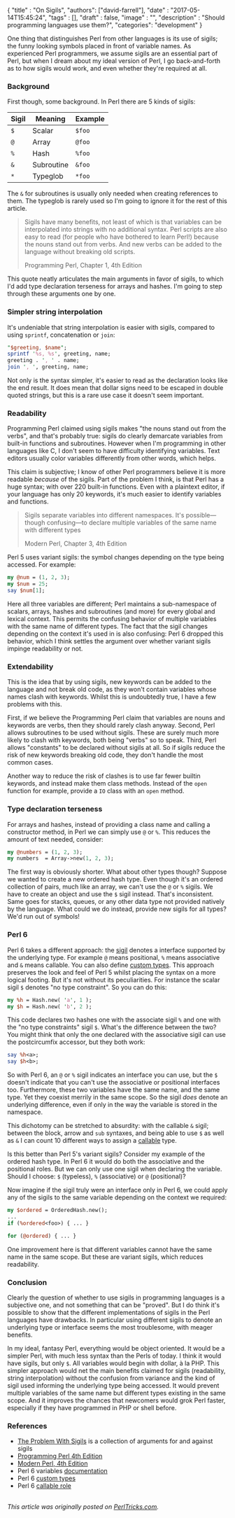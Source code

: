 
  {
    "title"  : "On Sigils",
    "authors": ["david-farrell"],
    "date"   : "2017-05-14T15:45:24",
    "tags"   : [],
    "draft"  : false,
    "image"  : "",
    "description" : "Should programming languages use them?",
    "categories": "development"
  }

One thing that distinguishes Perl from other languages is its use of sigils; the funny looking symbols placed in front of variable names. As experienced Perl programmers, we assume sigils are an essential part of Perl, but when I dream about my ideal version of Perl, I go back-and-forth as to how sigils would work, and even whether they're required at all.

### Background

First though, some background. In Perl there are 5 kinds of sigils:

| Sigil | Meaning | Example
|---|---|---|
| `$` | Scalar | `$foo`
| `@` | Array | `@foo`
| `%` | Hash | `%foo`
| `&` | Subroutine | `&foo`
| `*` | Typeglob | `*foo`

The `&` for subroutines is usually only needed when creating references to them. The typeglob is rarely used so I'm going to ignore it for the rest of this article.

> Sigils have many benefits, not least of which is that variables can be
interpolated into strings with no additional syntax. Perl scripts are also easy to
read (for people who have bothered to learn Perl!) because the nouns stand out
from verbs. And new verbs can be added to the language without breaking old
scripts.
>
> Programming Perl, Chapter 1, 4th Edition

This quote neatly articulates the main arguments in favor of sigils, to which I'd add type declaration terseness for arrays and hashes.  I'm going to step through these arguments one by one.

### Simpler string interpolation

It's undeniable that string interpolation is easier with sigils, compared to using `sprintf`, concatenation or `join`:

```perl
"$greeting, $name";
sprintf '%s, %s', greeting, name;
greeting . ', ' . name;
join ', ', greeting, name;
```

Not only is the syntax simpler, it's easier to read as the declaration looks like the end result. It does mean that dollar signs need to be escaped in double quoted strings, but this is a rare use case it doesn't seem important.

### Readability

Programming Perl claimed using sigils makes "the nouns stand out from the verbs", and that's probably true: sigils do clearly demarcate variables from built-in functions and subroutines. However when I'm programming in other languages like C, I don't seem to have difficulty identifying variables. Text editors usually color variables differently from other words, which helps.

This claim is subjective; I know of other Perl programmers believe it is more readable _because_ of the sigils. Part of the problem I think, is that Perl has a huge syntax; with over 220 built-in functions. Even with a plaintext editor, if your language has only 20 keywords, it's much easier to identify variables and functions.

> Sigils separate variables into different namespaces. It's possible—though
> confusing—to declare multiple variables of the same name with different types
>
> Modern Perl, Chapter 3, 4th Edition

Perl 5 uses variant sigils: the symbol changes depending on the type being accessed. For example:

```perl
my @num = (1, 2, 3);
my $num = 25;
say $num[1];
```

Here all three variables are different; Perl maintains a sub-namespace of scalars, arrays, hashes and subroutines (and more) for every global and lexical context. This permits the confusing behavior of multiple variables with the same name of different types. The fact that the sigil changes depending on the context it's used in is also confusing: Perl 6 dropped this behavior, which I think settles the argument over whether variant sigils impinge readability or not.

### Extendability

This is the idea that by using sigils, new keywords can be added to the language and not break old code, as they won't contain variables whose names clash with keywords. Whilst this is undoubtedly true, I have a few problems with this.

First, if we believe the Programming Perl claim that variables are nouns and keywords are verbs, then they should rarely clash anyway. Second, Perl allows subroutines to be used without sigils. These are surely much more likely to clash with keywords, both being "verbs" so to speak. Third, Perl allows "constants" to be declared without sigils at all. So if sigils reduce the risk of new keywords breaking old code, they don't handle the most common cases.

Another way to reduce the risk of clashes is to use far fewer builtin keywords, and instead make them class methods. Instead of the `open` function for example, provide a `IO` class with an `open` method.

### Type declaration terseness

For arrays and hashes, instead of providing a class name and calling a constructor method, in Perl we can simply use `@` or `%`. This reduces the amount of text needed, consider:

```perl
my @numbers = (1, 2, 3);
my numbers  = Array->new(1, 2, 3);
```

The first way is obviously shorter. What about other types though? Suppose we wanted to create a new ordered hash type. Even though it's an ordered collection of pairs, much like an array, we can't use the `@` or `%` sigils. We have to create an object and use the `$` sigil instead. That's inconsistent. Same goes for stacks, queues, or any other data type not provided natively by the language. What could we do instead, provide new sigils for all types? We'd run out of symbols!

### Perl 6

Perl 6 takes a different approach: the [sigil](https://docs.perl6.org/language/variables) denotes a interface supported by the underlying type. For example `@` means positional, `%` means associative and `&` means callable. You can also define [custom types](https://docs.perl6.org/language/subscripts#Custom_type_example). This approach preserves the look and feel of Perl 5 whilst placing the syntax on a more logical footing. But it's not without its peculiarities. For instance the scalar sigil `$` denotes "no type constraint". So you can do this:

```perl
my %h = Hash.new( 'a', 1 );
my $h = Hash.new( 'b', 2 );
```

This code declares two hashes one with the associate sigil `%` and one with the "no type constraints" sigil `$`. What's the difference between the two? You might think that only the one declared with the associative sigil can use the postcircumfix accessor, but they both work:

```perl
say %h<a>;
say $h<b>;
```

So with Perl 6, an `@` or `%` sigil indicates an interface you can use, but the `$` doesn't indicate that you can't use the associative or positional interfaces too. Furthermore, these two variables have the same name, and the same type. Yet they coexist merrily in the same scope. So the sigil _does_ denote an underlying difference, even if only in the way the variable is stored in the namespace.

This dichotomy can be stretched to absurdity: with the callable `&` sigil; between the block, arrow and `sub` syntaxes, and being able to use `$` as well as `&` I can count 10 different ways to assign a [callable](https://docs.perl6.org/type/Callable) type.

Is this better than Perl 5's variant sigils? Consider my example of the ordered hash type. In Perl 6 it would do both the associative and the positional roles. But we can only use one sigil when declaring the variable. Should I choose: `$` (typeless), `%` (associative) or `@` (positional)?

Now imagine if the sigil truly were an interface only in Perl 6, we could apply any of the sigils to the same variable depending on the context we required:

```perl
my $ordered = OrderedHash.new();
...
if (%ordered<foo>) { ... }

for (@ordered) { ... }
```

One improvement here is that different variables cannot have the same name in the same scope. But these are variant sigils, which reduces readability.

### Conclusion

Clearly the question of whether to use sigils in programming languages is a subjective one, and not something that can be "proved". But I do think it's possible to show that the different implementations of sigils in the Perl languages have drawbacks. In particular using different sigils to denote an underlying type or interface seems the most troublesome, with meager benefits.

In my ideal, fantasy Perl, everything would be object oriented. It would be a simpler Perl, with much less syntax than the Perls of today. I think it would have sigils, but only `$`. All variables would begin with dollar, à la PHP. This simpler approach would net the main benefits claimed for sigils (readability, string interpolation) without the confusion from variance and the kind of sigil used informing the underlying type being accessed. It would prevent multiple variables of the same name but different types existing in the same scope. And it improves the chances that newcomers would grok Perl faster, especially if they have programmed in PHP or shell before.

### References

* [The Problem With Sigils](http://wiki.c2.com/?TheProblemWithSigils) is a collection of arguments for and against sigils
* [Programming Perl 4th Edition](https://www.amazon.com/Programming-Perl-Unmatched-processing-scripting/dp/0596004923)
* [Modern Perl, 4th Edition](https://pragprog.com/book/swperl/modern-perl-fourth-edition)
* Perl 6 variables [documentation](https://docs.perl6.org/language/variables)
* Perl 6 [custom types](https://docs.perl6.org/language/subscripts#Custom_type_example)
* Perl 6 [callable role](https://docs.perl6.org/type/Callable)

\
*This article was originally posted on [PerlTricks.com](http://perltricks.com).*

